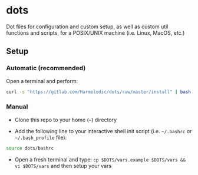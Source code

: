 # dots

Dot files for configuration and custom setup, as well as custom util functions and scripts, for a POSIX/UNIX machine (i.e. Linux, MacOS, etc.)

## Setup

### Automatic (recommended)

Open a terminal and perform:

```bash
curl -s "https://gitlab.com/Harmelodic/dots/raw/master/install" | bash
```

### Manual

- Clone this repo to your home (`~`) directory

- Add the following line to your interactive shell init script (i.e. `~/.bashrc` or `~/.bash_profile` file):

```bash
source dots/bashrc
```

- Open a fresh terminal and type: `cp $DOTS/vars.example $DOTS/vars && vi $DOTS/vars` and then setup your vars